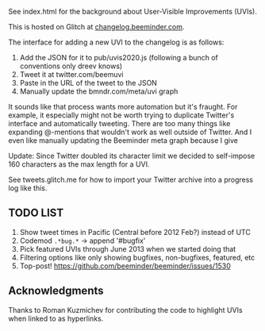 See index.html for the background about User-Visible Improvements (UVIs).

This is hosted on Glitch at [changelog.beeminder.com](https://changelog.beeminder.com ).

The interface for adding a new UVI to the changelog is as follows:

1. Add the JSON for it to pub/uvis2020.js (following a bunch of conventions only dreev knows)
2. Tweet it at twitter.com/beemuvi
3. Paste in the URL of the tweet to the JSON
4. Manually update the bmndr.com/meta/uvi graph

It sounds like that process wants more automation but it's fraught.
For example, it especially might not be worth trying to duplicate Twitter's interface and automatically tweeting. 
There are too many things like expanding @-mentions that wouldn't work as well outside of Twitter.
And I even like manually updating the Beeminder meta graph because I give 

Update: Since Twitter doubled its character limit we decided to self-impose 160 characters as the max length for a UVI.

See tweets.glitch.me for how to import your Twitter archive into a progress log like this.


## TODO LIST

1. Show tweet times in Pacific (Central before 2012 Feb?) instead of UTC
1. Codemod `.*bug.*` -> append '#bugfix'
1. Pick featured UVIs through June 2013 when we started doing that
1. Filtering options like only showing bugfixes, non-bugfixes, featured, etc
1. Top-post! https://github.com/beeminder/beeminder/issues/1530

## Acknowledgments

Thanks to Roman Kuzmichev for contributing the code to highlight UVIs when linked to as hyperlinks.
